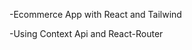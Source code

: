 -Ecommerce App with React and Tailwind

-Using Context Api and React-Router

<a href="https://ecommerce-web-blush-nu.vercel.app/" target="_blank"></a>
